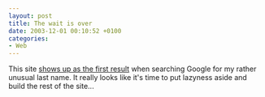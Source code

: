 ```yaml
---
layout: post
title: The wait is over
date: 2003-12-01 00:10:52 +0100
categories:
- Web
---
```

This site <a href="http://www.google.com/search?q=rusiczki">shows up as the first result</a> when searching Google for my rather unusual last name. It really looks like it's time to put lazyness aside and build the rest of the site...

